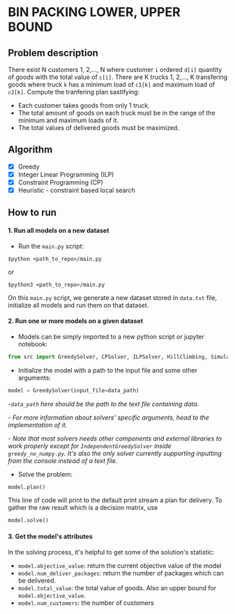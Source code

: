 # BIN PACKING LOWER, UPPER BOUND

## Problem description

There exist N customers 1, 2,..., N where customer `i` ordered `d[i]` quantity of goods with the total value of `c[i]`. There are K trucks 1, 2,..., K transfering goods where truck `k` has a minimum load of `c1[k]` and maximum load of `c2[k]`. Compute the tranfering plan sastifying:

- Each customer takes goods from only 1 truck.
- The total amount of goods on each truck must be in the range of the minimum and maximum loads of it.
- The total values of delivered goods must be maximized.

## Algorithm
- [x] Greedy
- [x] Integer Linear Programming (ILP)
- [x] Constraint Programming (CP)
- [x] Heuristic - constraint based local search

## How to run
#### 1. Run all models on a new dataset
- Run the `main.py` script:
```console
$python <path_to_repo>/main.py
```
or
```console
$python3 <path_to_repo>/main.py
```
On this `main.py` script, we generate a new dataset stored in `data.txt` file, initialize all models and run them on that dataset.
#### 2. Run one or more models on a given dataset
   
- Models can be simply imported to a new python script or jupyter notebook:
```python
from src import GreedySolver, CPSolver, ILPSolver, HillClimbing, SimulatedAnnealing, IndependentGreedySolver
```
- Initialize the model with a path to the input file and some other arguments:
```python
model = GreedySolver(input_file=data_path)
```
_-`data_path` here should be the path to the text file containing data._

_- For more information about solvers' specific arguments, head to the implementation of it._

_- Note that most solvers needs other components and external libraries to work properly except for `IndependentGreedySolver` inside `greedy_no_numpy.py`. It's also the only solver currently supporting inputting from the console instead of a text file._

- Solve the problem:
```python
model.plan()
```
This line of code will print to the default print stream a plan for delivery. To gather the raw result which is a decision matrix, use
```python
model.solve()
```
#### 3. Get the model's attributes
In the solving process, it's helpful to get some of the solution's statistic:
- `model.objective_value`: return the current objective value of the model
- `model.num_deliver_packages`: return the number of packages which can be delivered.
- `model.total_value`: the total value of goods. Also an upper bound for `model.objective_value`.
- `model.num_customers`: the number of customers
